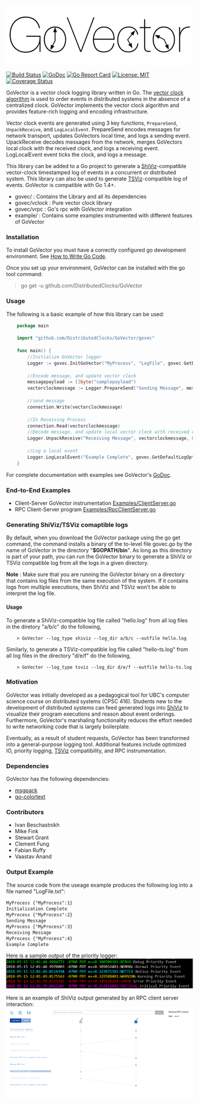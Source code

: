 ![GoVector.png](.images/GoVector.png)

[![Build Status](https://travis-ci.com/DistributedClocks/GoVector.svg?branch=master)](https://travis-ci.com/DistributedClocks/GoVector)
[![GoDoc](https://godoc.org/github.com/DistributedClocks/GoVector?status.svg)](https://godoc.org/github.com/DistributedClocks/GoVector)
[![Go Report Card](https://goreportcard.com/badge/github.com/DistributedClocks/GoVector)](https://goreportcard.com/report/github.com/DistributedClocks/GoVector)
[![License: MIT](https://img.shields.io/badge/License-MIT-yellow.svg)](https://opensource.org/licenses/MIT)
[![Coverage Status](https://img.shields.io/codecov/c/github/DistributedClocks/GoVector/master.svg)](https://codecov.io/gh/DistributedClocks/GoVector)


GoVector is a vector clock logging library written in Go. The [vector
clock algorithm](https://en.wikipedia.org/wiki/Vector_clock) is used
to order events in distributed systems in the absence of a centralized
clock. GoVector implements the vector clock algorithm and provides
feature-rich logging and encoding infrastructure. 

Vector clock events
are generated using 3 key functions, `PrepareSend`, `UnpackReceive`,
and `LogLocalEvent`. PrepareSend encodes messages for network
transport, updates GoVectors local time, and logs a sending event.
UpackReceive decodes messages from the network, merges GoVectors local
clock with the received clock, and logs a receiving event. LogLocalEvent
event ticks the clock, and logs a message.

This library can be added to a Go project to generate a
[ShiViz](http://bestchai.bitbucket.io/shiviz/)-compatible vector-clock
timestamped log of events in a concurrent or distributed system.
This library can also be used to generate [TSViz](https://bestchai.bitbucket.io/tsviz/)-compatible
log of events.
GoVector is compatible with Go 1.4+. 

* govec/    	: Contains the Library and all its dependencies
* govec/vclock	: Pure vector clock library
* govec/vrpc	: Go's rpc with GoVector integration
* example/  	: Contains some examples instrumented with different features of GoVector

### Installation

To install GoVector you must have a correctly configured go development
environment. See [How to Write Go
Code](https://golang.org/doc/code.html).

Once you set up your environment, GoVector can be installed with the go
tool command:

> go get -u github.com/DistributedClocks/GoVector

###   Usage

The following is a basic example of how this library can be used:

```go
	package main

	import "github.com/DistributedClocks/GoVector/govec"

	func main() {
		//Initialize GoVector logger
		Logger := govec.InitGoVector("MyProcess", "LogFile", govec.GetDefaultConfig())
		
		//Encode message, and update vector clock
		messagepayload := []byte("samplepayload")
		vectorclockmessage := Logger.PrepareSend("Sending Message", messagepayload, govec.GetDefaultLogOptions())
		
		//send message
		connection.Write(vectorclockmessage)

		//In Receiving Process
		connection.Read(vectorclockmessage)
		//Decode message, and update local vector clock with received clock
		Logger.UnpackReceive("Receiving Message", vectorclockmessage, &messagepayload, govec.GetDefaultLogOptions())

		//Log a local event
		Logger.LogLocalEvent("Example Complete", govec.GetDefaultLogOptions())
	}
```
For complete documentation with examples see GoVector's [GoDoc](https://godoc.org/github.com/DistributedClocks/GoVector/govec).

### End-to-End Examples

* Client-Server GoVector instrumentation [Examples/ClientServer.go](example/ClientServer/ClientServer.go)
* RPC Client-Server program [Examples/RpcClientServer.go](example/RpcClientServer/RpcClientServer.go)

### Generating ShiViz/TSViz comaptible logs

By default, when you download the GoVector package using the go get command, the command installs a binary of the to-level file govec.go by the name of GoVector in the directory "**$GOPATH/bin**". As long as this directory is part of your path, you can run the GoVector binary to generate a ShiViz or TSViz compatible log from all the logs in a given directory.

**Note** : Make sure that you are running the GoVector binary on a directory that contains log files from the same execution of the system. If it contains logs from multiple executions, then ShiViz and TSViz won't be able to interpret the log file.

#### Usage

To generate a ShiViz-compatible log file called "hello.log" from all log files in the diretory "a/b/c" do the following,

```
    > GoVector --log_type shiviz --log_dir a/b/c --outfile hello.log
```

Similarly, to generate a TSViz-compatible log file called "hello-ts.log" from all log files in the directory "d/e/f" do the following,

```
    > GoVector --log_type tsviz --log_dir d/e/f --outfile hello-ts.log
```

### Motivation

GoVector was initially developed as a pedagogical tool for UBC's computer science course on distributed systems (CPSC 416). Students new to the development of distributed systems can feed generated logs into [ShiViz](http://bestchai.bitbucket.io/shiviz/) to visualize their program executions and reason about event orderings. Furthermore, GoVector's marshaling functionality reduces the effort needed to write networking code that is largely boilerplate.

Eventually, as a result of student requests, GoVector has been transformed into a general-purpose logging tool. Additional features include optimized IO, priority logging, [TSViz](https://bestchai.bitbucket.io/tsviz/) compatibility, and RPC instrumentation.

### Dependencies

GoVector has the following dependencies: 

+ [msgpack](https://github.com/vmihailenco/msgpack)
+ [go-colortext](https://github.com/daviddengcn/go-colortext)

### Contributors

+ Ivan Beschastnikh
+ Mike Fink
+ Stewart Grant
+ Clement Fung
+ Fabian Ruffy
+ Vaastav Anand

### Output Example

The source code from the useage example produces the following log into a file named "LogFile.txt":

	MyProcess {"MyProcess":1}
	Initialization Complete
	MyProcess {"MyProcess":2}
	Sending Message
	MyProcess {"MyProcess":3}
	Receiving Message
	MyProcess {"MyProcess":4}
	Example Complete




Here is a sample output of the priority logger:
![PriorityLoggerOutput.png](.images/PriorityLoggerOutput.png)

Here is an example of ShiViz output generated by an RPC client server
interaction:
![ShivizExample.png](.images/shiviz_output.png)

<!-- July 2017: Brokers are no longer supported, maybe they will come back.

### VectorBroker

type VectorBroker
   * func Init(logfilename string, pubport string, subport string)

### Usage

    A simple stand-alone program can be found in server/broker/runbroker.go 
    which will setup a broker with command line parameters.
   	Usage is: 
    "go run ./runbroker (-logpath logpath) -pubport pubport -subport subport"

    Tests can be run via GoVector/test/broker_test.go and "go test" with the 
    Go-Check package (https://labix.org/gocheck). To get this package use 
    "go get gopkg.in/check.v1".
    
Detailed Setup:

Step 1:

    Create a Global Variable of type brokervec.VectorBroker and Initialize 
    it like this =

    broker.Init(logpath, pubport, subport)
    
    Where:
    - the logpath is the path and name of the log file you want created, or 
    "" if no log file is wanted. E.g. "C:/temp/test" will result in the file 
    "C:/temp/test-log.txt" being created.
    - the pubport is the port you want to be open for publishers to send
    messages to the broker.
    - the subport is the port you want to be open for subscribers to receive 
    messages from the broker.

Step 2:

    Setup your GoVec so that the real-time boolean is set to true and the correct
    brokeraddr and brokerpubport values are set in the Initialize method you
    intend to use.

Step 3 (optional):

    Setup a Subscriber to connect to the broker via a WebSocket over the correct
    subport. For example, setup a web browser running JavaScript to connect and
    display messages as they are received. Make RPC calls by sending a JSON 
    object of the form:
            var msg = {
            method: "SubManager.AddFilter", 
            params: [{"Nonce":nonce, "Regex":regex}], 
            id: 0
            }
            var text = JSON.stringify(msg)

####   RPC Calls

    Publisher RPC calls are made automatically from the GoVec library if the 
    broker is enabled.
    
    Subscriber RPC calls:
    * AddNetworkFilter(nonce string, reply *string)
        Filters messages so that only network messages are sent to the 
        subscriber.      
    * RemoveNetworkFilter(nonce string, reply *string)
        Filters messages so that both network and local messages are sent to the 
        subscriber.
    * SendOldMessages(nonce string, reply *string)
        Sends any messages received before the requesting subscriber subscribed.
  -->
